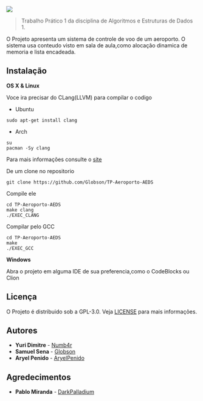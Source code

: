 ![](https://i.imgur.com/iVLNkTN.jpg)
>Trabalho Prático 1 da disciplina de Algoritmos e Estruturas de Dados 1.





O Projeto apresenta um sistema de controle de voo de um aeroporto.
O sistema usa conteudo visto em sala de aula,como alocação dinamica de memoria e lista encadeada.

## Instalação

**OS X & Linux**

Voce ira precisar do CLang(LLVM) para compilar o codigo

* Ubuntu
```
sudo apt-get install clang
```
* Arch
```
su
pacman -Sy clang
```
Para mais informações consulte o [site](https://clang.llvm.org/get_started.html)

De um clone no repositorio
```
git clone https://github.com/Globson/TP-Aeroporto-AEDS

```
Compile ele
```
cd TP-Aeroporto-AEDS
make clang
./EXEC_CLANG
```

Compilar pelo GCC
```
cd TP-Aeroporto-AEDS
make
./EXEC_GCC
```

**Windows**

Abra o projeto em alguma IDE de sua preferencia,como o CodeBlocks ou Clion


## Licença

O Projeto é distribuido sob a GPL-3.0.
Veja [LICENSE](https://github.com/Globson/TP-Aeroporto-AEDS/blob/master/LICENSE) para mais informações.



## Autores


* **Yuri Dimitre**  - [Numb4r](https://github.com/Numb4r)
* **Samuel Sena** - [Globson](https://github.com/Globson)
* **Aryel Penido** - [AryelPenido](https://github.com/AryelPenido)

## Agredecimentos

* **Pablo Miranda** - [DarkPalladium](https://github.com/DarkPalladium)
